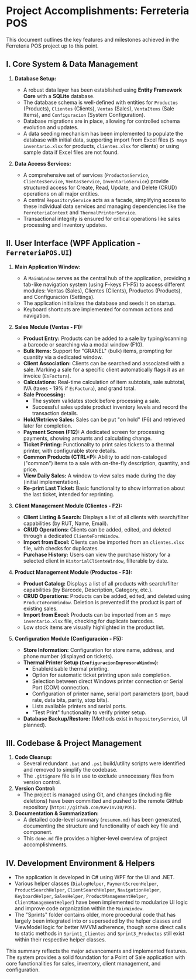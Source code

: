 # Project Accomplishments: Ferreteria POS

This document outlines the key features and milestones achieved in the Ferreteria POS project up to this point.

## I. Core System & Data Management

1.  **Database Setup:**
    *   A robust data layer has been established using **Entity Framework Core** with a **SQLite** database.
    *   The database schema is well-defined with entities for `Productos` (Products), `Clientes` (Clients), `Ventas` (Sales), `VentaItems` (Sale Items), and `Configuracion` (System Configuration).
    *   Database migrations are in place, allowing for controlled schema evolution and updates.
    *   A data seeding mechanism has been implemented to populate the database with initial data, supporting import from Excel files (`5 mayo inventario.xlsx` for products, `clientes.xlsx` for clients) or using sample data if Excel files are not found.

2.  **Data Access Services:**
    *   A comprehensive set of services (`ProductosService`, `ClientesService`, `VentasService`, `InventarioService`) provide structured access for Create, Read, Update, and Delete (CRUD) operations on all major entities.
    *   A central `RepositoryService` acts as a facade, simplifying access to these individual data services and managing dependencies like the `FerreteriaContext` and `ThermalPrinterService`.
    *   Transactional integrity is ensured for critical operations like sales processing and inventory updates.

## II. User Interface (WPF Application - `FerreteriaPOS.UI`)

1.  **Main Application Window:**
    *   A `MainWindow` serves as the central hub of the application, providing a tab-like navigation system (using F-keys F1-F5) to access different modules: Ventas (Sales), Clientes (Clients), Productos (Products), and Configuración (Settings).
    *   The application initializes the database and seeds it on startup.
    *   Keyboard shortcuts are implemented for common actions and navigation.

2.  **Sales Module (Ventas - F1):**
    *   **Product Entry:** Products can be added to a sale by typing/scanning a barcode or searching via a modal window (F10).
    *   **Bulk Items:** Support for "GRANEL" (bulk) items, prompting for quantity via a dedicated window.
    *   **Client Association:** Clients can be searched and associated with a sale. Marking a sale for a specific client automatically flags it as an invoice (`EsFactura`).
    *   **Calculations:** Real-time calculation of item subtotals, sale subtotal, IVA (taxes - 19% if `EsFactura`), and grand total.
    *   **Sale Processing:**
        *   The system validates stock before processing a sale.
        *   Successful sales update product inventory levels and record the transaction details.
    *   **Hold/Retrieve Sales:** Sales can be put "on hold" (F6) and retrieved later for completion.
    *   **Payment Screen (F12):** A dedicated screen for processing payments, showing amounts and calculating change.
    *   **Ticket Printing:** Functionality to print sales tickets to a thermal printer, with configurable store details.
    *   **Common Products (CTRL+P):** Ability to add non-cataloged ("common") items to a sale with on-the-fly description, quantity, and price.
    *   **View Daily Sales:** A window to view sales made during the day (initial implementation).
    *   **Re-print Last Ticket:** Basic functionality to show information about the last ticket, intended for reprinting.

3.  **Client Management Module (Clientes - F2):**
    *   **Client Listing & Search:** Displays a list of all clients with search/filter capabilities (by RUT, Name, Email).
    *   **CRUD Operations:** Clients can be added, edited, and deleted through a dedicated `ClienteFormWindow`.
    *   **Import from Excel:** Clients can be imported from an `clientes.xlsx` file, with checks for duplicates.
    *   **Purchase History:** Users can view the purchase history for a selected client in `HistorialClienteWindow`, filterable by date.

4.  **Product Management Module (Productos - F3):**
    *   **Product Catalog:** Displays a list of all products with search/filter capabilities (by Barcode, Description, Category, etc.).
    *   **CRUD Operations:** Products can be added, edited, and deleted using `ProductoFormWindow`. Deletion is prevented if the product is part of existing sales.
    *   **Import from Excel:** Products can be imported from an `5 mayo inventario.xlsx` file, checking for duplicate barcodes.
    *   Low stock items are visually highlighted in the product list.

5.  **Configuration Module (Configuración - F5):**
    *   **Store Information:** Configuration for store name, address, and phone number (displayed on tickets).
    *   **Thermal Printer Setup (`ConfiguracionImpresoraWindow`):**
        *   Enable/disable thermal printing.
        *   Option for automatic ticket printing upon sale completion.
        *   Selection between direct Windows printer connection or Serial Port (COM) connection.
        *   Configuration of printer name, serial port parameters (port, baud rate, data bits, parity, stop bits).
        *   Lists available printers and serial ports.
        *   "Test Print" functionality to verify printer setup.
    *   **Database Backup/Restore:** (Methods exist in `RepositoryService`, UI planned).

## III. Codebase & Project Management

1.  **Code Cleanup:**
    *   Several redundant `.bat` and `.ps1` build/utility scripts were identified and removed to simplify the codebase.
    *   The `.gitignore` file is in use to exclude unnecessary files from version control.
2.  **Version Control:**
    *   The project is managed using Git, and changes (including file deletions) have been committed and pushed to the remote GitHub repository (`https://github.com/Kev1nv30/POS`).
3.  **Documentation & Summarization:**
    *   A detailed code-level summary (`resumen.md`) has been generated, documenting the structure and functionality of each key file and component.
    *   This `done.md` file provides a higher-level overview of project accomplishments.

## IV. Development Environment & Helpers

*   The application is developed in C# using WPF for the UI and .NET.
*   Various helper classes (`DialogHelper`, `PaymentScreenHelper`, `ProductSearchHelper`, `ClientSearchHelper`, `NavigationHelper`, `KeyboardHelper`, `SalesHelper`, `ProductManagementHelper`, `ClientManagementHelper`) have been implemented to modularize UI logic and improve code organization within the `MainWindow`.
*   The "Sprints" folder contains older, more procedural code that has largely been integrated into or superseded by the helper classes and ViewModel logic for better MVVM adherence, though some direct calls to static methods in `Sprint1_Clientes` and `Sprint3_Productos` still exist within their respective helper classes.

This summary reflects the major advancements and implemented features. The system provides a solid foundation for a Point of Sale application with core functionalities for sales, inventory, client management, and configuration. 